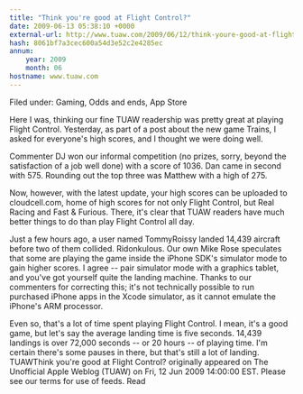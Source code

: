```yaml
---
title: "Think you're good at Flight Control?"
date: 2009-06-13 05:38:10 +0000
external-url: http://www.tuaw.com/2009/06/12/think-youre-good-at-flight-control/
hash: 8061bf7a3cec600a54d3e52c2e4285ec
annum:
    year: 2009
    month: 06
hostname: www.tuaw.com
---
```


Filed under: Gaming, Odds and ends, App Store

Here I was, thinking our fine TUAW readership was pretty great at playing Flight Control. Yesterday, as part of a post about the new game Trains, I asked for everyone's high scores, and I thought we were doing well.

Commenter DJ won our informal competition (no prizes, sorry, beyond the satisfaction of a job well done) with a score of 1036. Dan came in second with 575. Rounding out the top three was Matthew with a high of 275.

Now, however, with the latest update, your high scores can be uploaded to cloudcell.com, home of high scores for not only Flight Control, but Real Racing and Fast & Furious. There, it's clear that TUAW readers have much better things to do than play Flight Control all day.

Just a few hours ago, a user named TommyRoissy landed 14,439 aircraft before two of them collided. Ridonkulous. Our own Mike Rose speculates that some are playing the game inside the iPhone SDK's simulator mode to gain higher scores. I agree -- pair simulator mode with a graphics tablet, and you've got yourself quite the landing machine. Thanks to our commenters for correcting this; it's not technically possible to run purchased iPhone apps in the Xcode simulator, as it cannot emulate the iPhone's ARM processor.

Even so, that's a lot of time spent playing Flight Control. I mean, it's a good game, but let's say the average landing time is five seconds. 14,439 landings is over 72,000 seconds -- or 20 hours -- of playing time. I'm certain there's some pauses in there, but that's still a lot of landing.
TUAWThink you're good at Flight Control? originally appeared on The Unofficial Apple Weblog (TUAW) on Fri, 12 Jun 2009 14:00:00 EST.  Please see our terms for use of feeds.
Read
